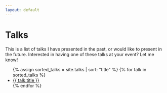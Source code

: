 ```yaml
---
layout: default
---
```

# Talks

This is a list of talks I have presented in the past, or would like to present in the future. Interested in having 
one of these talks at your event? Let me know!

<ul>
{% assign sorted_talks = site.talks | sort: "title" %}
{% for talk in sorted_talks %}
    <li><a href="{{ talk.url }}">{{ talk.title }}</a></li>
{% endfor %}
</ul>